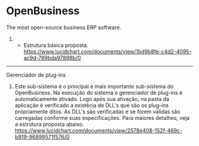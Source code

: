 # OpenBusiness
The most open-source business ERP software.


1. - Estrutura básica proposta.
https://www.lucidchart.com/documents/view/1bd9b8fe-c4d2-4095-ac9d-789bda97898b/0

---------------------------------------------

Gerenciador de plug-ins
1. Este sub-sistema é o principal e mais importante sub-sistema do OpenBusiness.
    Na execução do sistema o gerenciador de plug-ins é automaticamente ativado.
    Logo após sua ativação, na pasta da aplicação é verificado a existêcia de DLL's que são os plug-ins própriamente ditos. As DLL's são verificadas e se forem válidas são carregadas conforme suas especificações. Para maiores detalhes, veja a estrutura proposta abaixo.
    https://www.lucidchart.com/documents/view/2578e408-152f-469c-b919-96899571f576/0